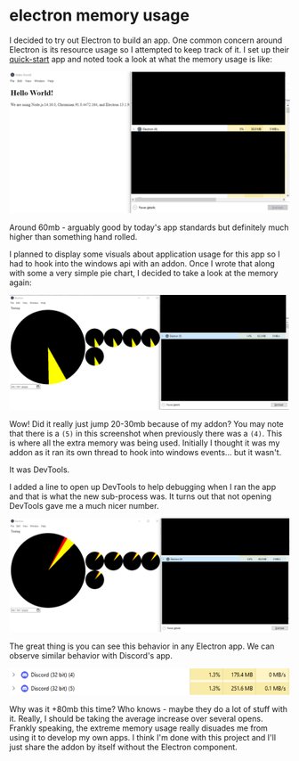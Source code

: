 # electron memory usage

I decided to try out Electron to build an app. One common concern around Electron
is its resource usage so I attempted to keep track of it. I set up their [quick-start](https://github.com/electron/electron-quick-start)
app and noted took a look at what the memory usage is like:

![quickstart-app-mem](/blobs/32/quickstart-app-mem.png)

Around 60mb - arguably good by today's app standards but definitely much higher
than something hand rolled.

I planned to display some visuals about application usage for this app so I had
to hook into the windows api with an addon. Once I wrote that along with some a
very simple pie chart, I decided to take a look at the memory again:

![fake-app-mem](/blobs/32/fake-app-mem.png)

Wow! Did it really just jump 20-30mb because of my addon? You may note that there
is a `(5)` in this screenshot when previously there was a `(4)`. This is where
all the extra memory was being used. Initially I thought it was my addon as it ran
its own thread to hook into windows events... but it wasn't.

It was DevTools.

I added a line to open up DevTools to help debugging when I ran the app and that
is what the new sub-process was. It turns out that not opening DevTools gave me
a much nicer number.

![true-app-mem](/blobs/32/true-app-mem.png)

The great thing is you can see this behavior in any Electron app. We can observe
similar behavior with Discord's app.

![discord-mem](/blobs/32/discord-mem.png)

Why was it +80mb this time? Who knows - maybe they do a lot of stuff with it. Really,
I should be taking the average increase over several opens. Frankly speaking, the
extreme memory usage really disuades me from using it to develop my own apps. I
think I'm done with this project and I'll just share the addon by itself without
the Electron component.
